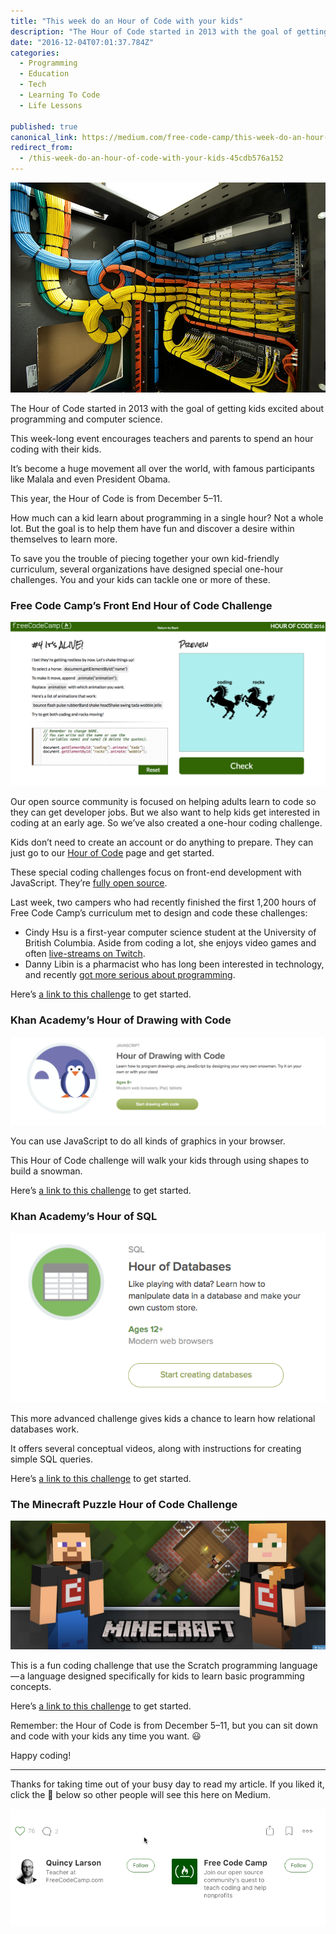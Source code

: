 ```yaml
---
title: "This week do an Hour of Code with your kids"
description: "The Hour of Code started in 2013 with the goal of getting kids excited about programming and computer science. It’s become a huge movement all over the world, with famous participants like Malala and…"
date: "2016-12-04T07:01:37.784Z"
categories: 
  - Programming
  - Education
  - Tech
  - Learning To Code
  - Life Lessons

published: true
canonical_link: https://medium.com/free-code-camp/this-week-do-an-hour-of-code-with-your-kids-45cdb576a152
redirect_from:
  - /this-week-do-an-hour-of-code-with-your-kids-45cdb576a152
---
```


![](./asset-1.jpeg)

The Hour of Code started in 2013 with the goal of getting kids excited about programming and computer science.

This week-long event encourages teachers and parents to spend an hour coding with their kids.

It’s become a huge movement all over the world, with famous participants like Malala and even President Obama.



This year, the Hour of Code is from December 5–11.

How much can a kid learn about programming in a single hour? Not a whole lot. But the goal is to help them have fun and discover a desire within themselves to learn more.

To save you the trouble of piecing together your own kid-friendly curriculum, several organizations have designed special one-hour challenges. You and your kids can tackle one or more of these.

### Free Code Camp’s Front End Hour of Code Challenge

![](./asset-2.png)

Our open source community is focused on helping adults learn to code so they can get developer jobs. But we also want to help kids get interested in coding at an early age. So we’ve also created a one-hour coding challenge.

Kids don’t need to create an account or do anything to prepare. They can just go to our [Hour of Code](http://freecodecamp.com/hour-of-code) page and get started.

These special coding challenges focus on front-end development with JavaScript. They’re [fully open source](https://github.com/FreeCodeCamp/hour-of-code).

Last week, two campers who had recently finished the first 1,200 hours of Free Code Camp’s curriculum met to design and code these challenges:

-   Cindy Hsu is a first-year computer science student at the University of British Columbia. Aside from coding a lot, she enjoys video games and often [live-streams on Twitch](https://www.twitch.tv/princekun).
-   Danny Libin is a pharmacist who has long been interested in technology, and recently [got more serious about programming](https://github.com/Daynil).

Here’s [a link to this challenge](http://www.freecodecamp.com/hour-of-code) to get started.

### Khan Academy’s Hour of Drawing with Code

![](./asset-3.png)

You can use JavaScript to do all kinds of graphics in your browser.

This Hour of Code challenge will walk your kids through using shapes to build a snowman.

Here’s [a link to this challenge](https://www.khanacademy.org/computing/hour-of-code/hour-of-drawing-code/v/welcome-hour-of-code) to get started.

### Khan Academy’s Hour of SQL

![](./asset-4.png)

This more advanced challenge gives kids a chance to learn how relational databases work.

It offers several conceptual videos, along with instructions for creating simple SQL queries.

Here’s [a link to this challenge](https://www.khanacademy.org/computing/hour-of-code/hour-of-sql/v/welcome-to-sql) to get started.

### The Minecraft Puzzle Hour of Code Challenge

![](./asset-5.png)

This is a fun coding challenge that use the Scratch programming language — a language designed specifically for kids to learn basic programming concepts.

Here’s [a link to this challenge](https://studio.code.org/s/minecraft/stage/1/puzzle/1) to get started.

Remember: the Hour of Code is from December 5–11, but you can sit down and code with your kids any time you want. 😃

Happy coding!

---

Thanks for taking time out of your busy day to read my article. If you liked it, click the 💚 below so other people will see this here on Medium.

![](./asset-6.gif)

